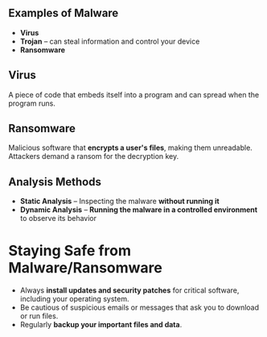 ## Examples of Malware
- **Virus**  
- **Trojan** – can steal information and control your device  
- **Ransomware**  

## Virus
A piece of code that embeds itself into a program and can spread when the program runs.

## Ransomware
Malicious software that **encrypts a user's files**, making them unreadable. Attackers demand a ransom for the decryption key.

## Analysis Methods
- **Static Analysis** – Inspecting the malware **without running it**  
- **Dynamic Analysis** – **Running the malware in a controlled environment** to observe its behavior  

# Staying Safe from Malware/Ransomware

- Always **install updates and security patches** for critical software, including your operating system.  
- Be cautious of suspicious emails or messages that ask you to download or run files.  
- Regularly **backup your important files and data**.
